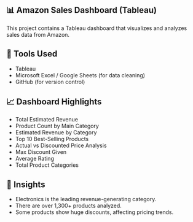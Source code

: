  ## 📊 Amazon Sales Dashboard (Tableau)

This project contains a Tableau dashboard that visualizes and analyzes sales data from Amazon.

## 🔧 Tools Used

- Tableau 
- Microsoft Excel / Google Sheets (for data cleaning)
- GitHub (for version control)

## 📈 Dashboard Highlights

- Total Estimated Revenue
- Product Count by Main Category
- Estimated Revenue by Category
- Top 10 Best-Selling Products
- Actual vs Discounted Price Analysis
- Max Discount Given
- Average Rating
- Total Product Categories

## 🧠 Insights

- Electronics is the leading revenue-generating category.
- There are over 1,300+ products analyzed.
- Some products show huge discounts, affecting pricing trends.

